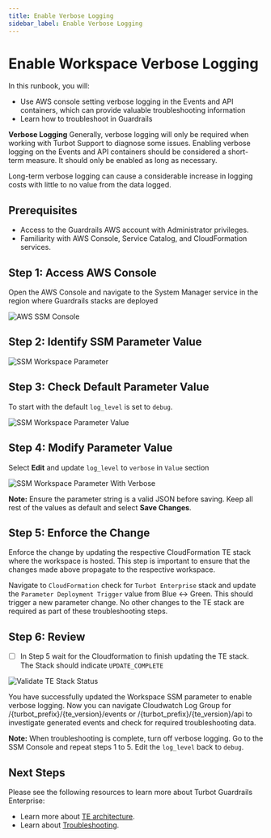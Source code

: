 ```yaml
---
title: Enable Verbose Logging
sidebar_label: Enable Verbose Logging
---
```


# Enable Workspace Verbose Logging

In this runbook, you will:
- Use AWS console setting verbose logging in the Events and API containers, which can provide valuable troubleshooting information
- Learn how to troubleshoot in Guardrails

**Verbose Logging** Generally, verbose logging will only be required when working with Turbot Support to diagnose some issues. Enabling verbose logging on the Events and API containers should be considered a short-term measure. It should only be enabled as long as necessary.

Long-term verbose logging can cause a considerable increase in logging costs with little to no value from the data logged.

## Prerequisites

- Access to the Guardrails AWS account with Administrator privileges.
- Familiarity with AWS Console, Service Catalog, and CloudFormation services.

## Step 1: Access AWS Console

Open the AWS Console and navigate to the System Manager service in the region where Guardrails stacks are deployed

![AWS SSM Console](/images/docs/guardrails/runbooks/troubleshooting/enable-verbose-logging/aws-ssm-parameter-store.png)

## Step 2: Identify SSM Parameter Value

![SSM Workspace Parameter](/images/docs/guardrails/runbooks/troubleshooting/enable-verbose-logging/aws-ssm-workspace-parameter.png)


## Step 3: Check Default Parameter Value

To start with the default `log_level` is set to `debug`.

![SSM Workspace Parameter Value](/images/docs/guardrails/runbooks/troubleshooting/enable-verbose-logging/aws-ssl-parameter-value-default-settings.png)


## Step 4: Modify Parameter Value

Select **Edit** and update `log_level` to `verbose` in `Value` section

![SSM Workspace Parameter With Verbose](/images/docs/guardrails/runbooks/troubleshooting/enable-verbose-logging/aws-ssm-parameter-modifiy-verbose.png)

**Note:**
Ensure the parameter string is a valid JSON before saving. Keep all rest of the values as default and select **Save Changes**.

## Step 5: Enforce the Change

Enforce the change by updating the respective CloudFormation TE stack where the workspace is hosted. This step is important to ensure that the changes made above propagate to the respective workspace.

Navigate to `CloudFormation` check for `Turbot Enterprise` stack and update the `Parameter Deployment Trigger` value from Blue <-> Green. This should trigger a new parameter change. No other changes to the TE stack are required as part of these troubleshooting steps.

## Step 6: Review

- [ ] In Step 5 wait for the Cloudformation to finish updating the TE stack. The Stack should indicate `UPDATE_COMPLETE`

![Validate TE Stack Status](/images/docs/guardrails/runbooks/troubleshooting/enable-verbose-logging/aws-ssm-parameter-change-validation.png)

You have successfully updated the Workspace SSM parameter to enable verbose logging. Now you can navigate Cloudwatch Log Group for /{turbot_prefix}/{te_version}/events or /{turbot_prefix}/{te_version}/api to investigate generated events and check for required troubleshooting data.

**Note:**
When troubleshooting is complete, turn off verbose logging. Go to the SSM Console and repeat steps 1 to 5. Edit the `log_level` back to `debug`.

## Next Steps

Please see the following resources to learn more about Turbot Guardrails Enterprise:

- Learn more about [TE architecture](https://turbot.com/guardrails/docs/enterprise/architecture).
- Learn about [Troubleshooting](https://turbot.com/guardrails/docs/enterprise/troubleshooting).
